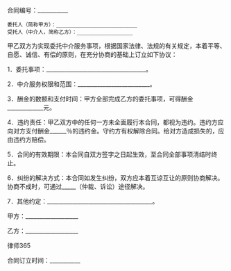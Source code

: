 
 
 

  合同编号：___________
 



    委托人（简称甲方）：__________________________
    受托人（中介人，简称乙方）：__________________


甲乙双方为实现委托中介服务事项，根据国家法律、法规的有关规定，本着平等、自愿、诚信、有偿的原则，在充分协商的基础上订立如下协议：


1．委托事项：____________________________________。


2．中介服务权限和范围：__________________________。


3．酬金的数额和支付时间：甲方全部完成乙方的委托事项，可得酬金_____________元。


4．违约责任：甲乙双方中的任何一方未全面履行本合同，都视为违约。违约方应向对方支付酬金______％的违约金。守约方有权解除合同。给对方造成损失的，应由违约方赔偿。


5．合同的有效期限：本合同自双方签字之日起生效，至合同全部事项清结时终止。


6．纠纷的解决方式：本合同如发生纠纷，双方应本着互谅互让的原则协商解决。协商不成时，可通过_____（仲裁、诉讼）途径解决。


7．其他约定：______________________________________。


 



 甲方：___________________
 
乙方：___________________
 

 

  
律师365

 

 

 
合同订立时间：___________
 

 
 

 
 
 
  
 
  
 
   


   
 

   


   


   
 
 
  
 
 
 


